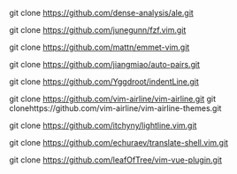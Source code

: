 git clone https://github.com/dense-analysis/ale.git

git clone https://github.com/junegunn/fzf.vim.git

git clone https://github.com/mattn/emmet-vim.git

git clone https://github.com/jiangmiao/auto-pairs.git

git clone https://github.com/Yggdroot/indentLine.git

git clone https://github.com/vim-airline/vim-airline.git
git clonehttps://github.com/vim-airline/vim-airline-themes.git

git clone https://github.com/itchyny/lightline.vim.git

git clone https://github.com/echuraev/translate-shell.vim.git

git clone https://github.com/leafOfTree/vim-vue-plugin.git
